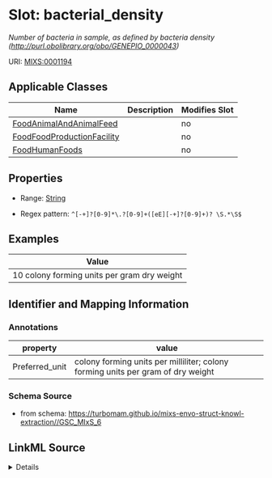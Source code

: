 # Slot: bacterial_density


_Number of bacteria in sample, as defined by bacteria density (http://purl.obolibrary.org/obo/GENEPIO_0000043)_



URI: [MIXS:0001194](https://w3id.org/mixs/0001194)



<!-- no inheritance hierarchy -->




## Applicable Classes

| Name | Description | Modifies Slot |
| --- | --- | --- |
[FoodAnimalAndAnimalFeed](FoodAnimalAndAnimalFeed.md) |  |  no  |
[FoodFoodProductionFacility](FoodFoodProductionFacility.md) |  |  no  |
[FoodHumanFoods](FoodHumanFoods.md) |  |  no  |







## Properties

* Range: [String](String.md)

* Regex pattern: `^[-+]?[0-9]*\.?[0-9]+([eE][-+]?[0-9]+)? \S.*\S$`






## Examples

| Value |
| --- |
| 10 colony forming units per gram dry weight |

## Identifier and Mapping Information





### Annotations

| property | value |
| --- | --- |
| Preferred_unit | colony forming units per milliliter; colony forming units per gram of dry weight |



### Schema Source


* from schema: https://turbomam.github.io/mixs-envo-struct-knowl-extraction//GSC_MIxS_6




## LinkML Source

<details>
```yaml
name: bacterial_density
annotations:
  Preferred_unit:
    tag: Preferred_unit
    value: colony forming units per milliliter; colony forming units per gram of dry
      weight
description: Number of bacteria in sample, as defined by bacteria density (http://purl.obolibrary.org/obo/GENEPIO_0000043)
title: bacteria density
notes:
- density
examples:
- value: 10 colony forming units per gram dry weight
from_schema: https://turbomam.github.io/mixs-envo-struct-knowl-extraction//GSC_MIxS_6
rank: 1000
slot_uri: MIXS:0001194
multivalued: false
alias: bacterial_density
domain_of:
- FoodAnimalAndAnimalFeed
- FoodFoodProductionFacility
- FoodHumanFoods
range: string
required: false
recommended: false
pattern: ^[-+]?[0-9]*\.?[0-9]+([eE][-+]?[0-9]+)? \S.*\S$

```
</details>